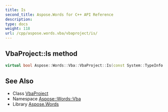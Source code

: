 ```yaml
---
title: Is
second_title: Aspose.Words for C++ API Reference
description: 
type: docs
weight: 118
url: /cpp/aspose.words.vba/vbaproject/is/
---
```

## VbaProject::Is method




```cpp
virtual bool Aspose::Words::Vba::VbaProject::Is(const System::TypeInfo &target) const override
```

## See Also

* Class [VbaProject](../)
* Namespace [Aspose::Words::Vba](../../)
* Library [Aspose.Words](../../../)
